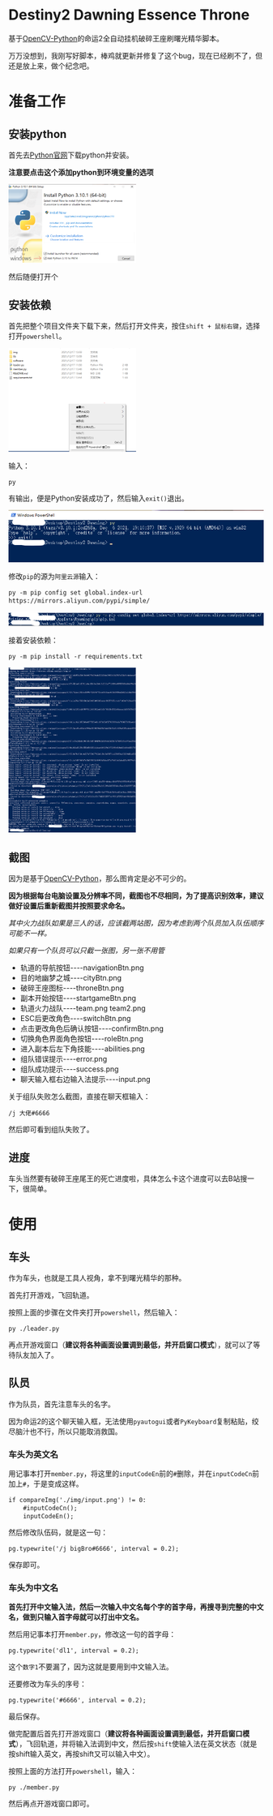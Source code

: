 # Destiny2 Dawning Essence Throne

基于[OpenCV-Python](https://docs.opencv.org/4.x/d6/d00/tutorial_py_root.html)的命运2全自动挂机破碎王座刷曙光精华脚本。

万万没想到，我刚写好脚本，棒鸡就更新并修复了这个bug，现在已经刷不了，但还是放上来，做个纪念吧。

# 准备工作

## 安装python
首先去[Python官网](https://www.python.org/downloads/)下载python并安装。

**注意要点击这个添加python到环境变量的选项**

<img src="./docs/img1.png" width=50%>

然后随便打开个


## 安装依赖
首先把整个项目文件夹下载下来，然后打开文件夹，按住`shift + 鼠标右键`，选择打开`powershell`。

<img src="./docs/img2.png" width=50%>

输入：

    py

有输出，便是Python安装成功了，然后输入`exit()`退出。

<img src="./docs/img3.png" width=100%>

修改`pip`的源为`阿里云源`输入：

    py -m pip config set global.index-url https://mirrors.aliyun.com/pypi/simple/

<img src="./docs/img4.png" width=100%>

接着安装依赖：

    py -m pip install -r requirements.txt

<img src="./docs/img5.png" width=50%>

## 截图
因为是基于[OpenCV-Python](https://docs.opencv.org/4.x/d6/d00/tutorial_py_root.html)，那么图肯定是必不可少的。

**因为根据每台电脑设置及分辨率不同，截图也不尽相同，为了提高识别效率，建议做好设置后重新截图并按照要求命名。**

*其中火力战队如果是三人的话，应该截两站图，因为考虑到两个队员加入队伍顺序可能不一样。*

*如果只有一个队员可以只截一张图，另一张不用管*

* 轨道的导航按钮----navigationBtn.png
* 目的地幽梦之城----cityBtn.png
* 破碎王座图标----throneBtn.png
* 副本开始按钮----startgameBtn.png
* 轨道火力战队----team.png team2.png
* ESC后更改角色----switchBtn.png
* 点击更改角色后确认按钮----confirmBtn.png
* 切换角色界面角色按钮----roleBtn.png
* 进入副本后左下角技能----abilities.png
* 组队错误提示----error.png
* 组队成功提示----success.png
* 聊天输入框右边输入法提示----input.png

关于组队失败怎么截图，直接在聊天框输入：

    /j 大佬#6666

然后即可看到组队失败了。

## 进度
车头当然要有破碎王座尾王的死亡进度啦，具体怎么卡这个进度可以去B站搜一下，很简单。

# 使用
## 车头
作为车头，也就是工具人视角，拿不到曙光精华的那种。

首先打开游戏，飞回轨道。

按照上面的步骤在文件夹打开`powershell`，然后输入：

    py ./leader.py

再点开游戏窗口（**建议将各种画面设置调到最低，并开启窗口模式**），就可以了等待队友加入了。

## 队员
作为队员，首先注意车头的名字。

因为命运2的这个聊天输入框，无法使用`pyautogui`或者`PyKeyboard`复制粘贴，绞尽脑汁也不行，所以只能取消救国。

### 车头为英文名

用记事本打开`member.py`，将这里的`inputCodeEn`前的`#`删除，并在`inputCodeCn`前加上`#`，于是变成这样。

    if compareImg('./img/input.png') != 0: 
        #inputCodeCn();
        inputCodeEn();

然后修改队伍码，就是这一句：

    pg.typewrite('/j bigBro#6666', interval = 0.2);

保存即可。

### 车头为中文名

**首先打开中文输入法，然后一次输入中文名每个字的首字母，再搜寻到完整的中文名，做到只输入首字母就可以打出中文名。**

然后用记事本打开`member.py`，修改这一句的首字母：

    pg.typewrite('dl1', interval = 0.2);

这个`数字1`不要漏了，因为这就是要用到中文输入法。

还要修改为车头的序号：

    pg.typewrite('#6666', interval = 0.2);

最后保存。

做完配置后首先打开游戏窗口（**建议将各种画面设置调到最低，并开启窗口模式**），飞回轨道，并将输入法调到中文，然后按`shift`使输入法在英文状态（就是按shift输入英文，再按shift又可以输入中文）。

按照上面的方法打开`powershell`，输入：

    py ./member.py

然后再点开游戏窗口即可。